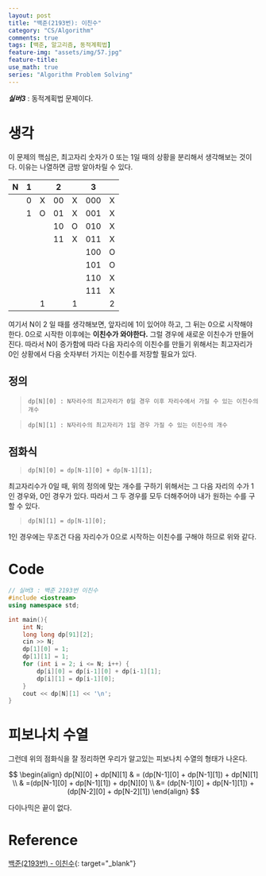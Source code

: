 ```yaml
---
layout: post
title: "백준(2193번): 이친수"
category: "CS/Algorithm"
comments: true
tags: [백준, 알고리즘, 동적계획법]
feature-img: "assets/img/57.jpg"
feature-title:
use_math: true
series: "Algorithm Problem Solving"
---
```


**_실버3_** : 동적계획법 문제이다.

# 생각

이 문제의 핵심은, 최고자리 숫자가 0 또는 1일 때의 상황을 분리해서 생각해보는 것이다. 이유는 나열하면 금방 알아차릴 수 있다.

|  N  |  1  |     |  2  |     |  3  |     |
| :-: | :-: | :-: | :-: | :-: | :-: | :-: |
|     |  0  |  X  | 00  |  X  | 000 |  X  |
|     |  1  |  O  | 01  |  X  | 001 |  X  |
|     |     |     | 10  |  O  | 010 |  X  |
|     |     |     | 11  |  X  | 011 |  X  |
|     |     |     |     |     | 100 |  O  |
|     |     |     |     |     | 101 |  O  |
|     |     |     |     |     | 110 |  X  |
|     |     |     |     |     | 111 |  X  |
|     |     |  1  |     |  1  |     |  2  |

여기서 N이 2 일 때를 생각해보면, 앞자리에 1이 있어야 하고, 그 뒤는 0으로 시작해야 한다. 0으로 시작한 이후에는 **이친수가 와야한다.** 그럴 경우에 새로운 이친수가 만들어진다. 따라서 N이 증가함에 따라 다음 자리수의 이친수를 만들기 위해서는 최고자리가 0인 상황에서 다음 숫자부터 가지는 이친수를 저장할 필요가 있다.

## 정의

> `dp[N][0] : N자리수의 최고자리가 0일 경우 이후 자리수에서 가질 수 있는 이친수의 개수`

> `dp[N][1] : N자리수의 최고자리가 1일 경우 가질 수 있는 이친수의 개수`

## 점화식

> `dp[N][0] = dp[N-1][0] + dp[N-1][1];`

최고자리수가 0일 때, 위의 정의에 맞는 개수를 구하기 위해서는 그 다음 자리의 수가 1인 경우와, 0인 경우가 있다. 따라서 그 두 경우를 모두 더해주어야 내가 원하는 수를 구할 수 있다.

> `dp[N][1] = dp[N-1][0];`

1인 경우에는 무조건 다음 자리수가 0으로 시작하는 이친수를 구해야 하므로 위와 같다.

# Code

```c++
// 실버3 : 백준 2193번 이친수
#include <iostream>
using namespace std;

int main(){
    int N;
    long long dp[91][2];
    cin >> N;
    dp[1][0] = 1;
    dp[1][1] = 1;
    for (int i = 2; i <= N; i++) {
        dp[i][0] = dp[i-1][0] + dp[i-1][1];
        dp[i][1] = dp[i-1][0];
    }
    cout << dp[N][1] << '\n';
}

```

# 피보나치 수열

그런데 위의 점화식을 잘 정리하면 우리가 알고있는 피보나치 수열의 형태가 나온다.

$$
\begin{align}
dp[N][0] + dp[N][1] & = (dp[N-1][0] + dp[N-1][1]) + dp[N][1] \\
& =(dp[N-1][0] + dp[N-1][1]) + dp[N][0] \\
&= (dp[N-1][0] + dp[N-1][1]) + (dp[N-2][0] + dp[N-2][1])
\end{align}
$$

다이나믹은 끝이 없다.

# Reference

[백준(2193번) - 이친수](https://www.acmicpc.net/problem/2193){: target="\_blank"}
